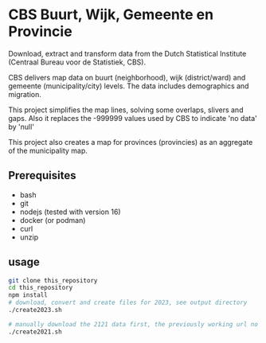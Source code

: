 # CBS Buurt, Wijk, Gemeente en Provincie
Download, extract and transform data from the Dutch Statistical Institute (Centraal Bureau voor de Statistiek, CBS).

CBS delivers map data on buurt (neighborhood), wijk (district/ward) and gemeente (municipality/city) levels.
The data includes demographics and migration. 

This project simplifies the map lines, solving some overlaps, slivers and gaps. Also it replaces the -999999 values used by CBS to indicate 'no data' by 'null'

This project also creates a map for provinces (provincies) as an aggregate of the municipality map.

## Prerequisites
* bash 
* git
* nodejs (tested with version 16)
* docker (or podman)
* curl
* unzip

## usage
```bash
git clone this_repository
cd this_repository
npm install
# download, convert and create files for 2023, see output directory
./create2023.sh

# manually download the 2121 data first, the previously working url no longer works
./create2021.sh
```